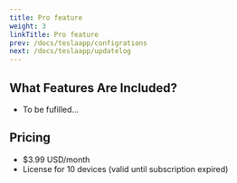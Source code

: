 ```yaml
---
title: Pro feature
weight: 3
linkTitle: Pro feature
prev: /docs/teslaapp/configrations
next: /docs/teslaapp/updatelog
---
```


<!--more-->

## What Features Are Included?

- To be fufilled...

## Pricing

- $3.99 USD/month
- License for 10 devices (valid until subscription expired)
